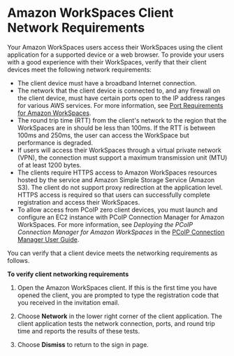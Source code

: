 # Amazon WorkSpaces Client Network Requirements<a name="workspaces-network-requirements"></a>

Your Amazon WorkSpaces users access their WorkSpaces using the client application for a supported device or a web browser\. To provide your users with a good experience with their WorkSpaces, verify that their client devices meet the following network requirements:
+ The client device must have a broadband Internet connection\.
+ The network that the client device is connected to, and any firewall on the client device, must have certain ports open to the IP address ranges for various AWS services\. For more information, see [Port Requirements for Amazon WorkSpaces](workspaces-port-requirements.md)\.
+ The round trip time \(RTT\) from the client's network to the region that the WorkSpaces are in should be less than 100ms\. If the RTT is between 100ms and 250ms, the user can access the WorkSpace but performance is degraded\.
+ If users will access their WorkSpaces through a virtual private network \(VPN\), the connection must support a maximum transmission unit \(MTU\) of at least 1200 bytes\.
+ The clients require HTTPS access to Amazon WorkSpaces resources hosted by the service and Amazon Simple Storage Service \(Amazon S3\)\. The client do not support proxy redirection at the application level\. HTTPS access is required so that users can successfully complete registration and access their WorkSpaces\.
+ To allow access from PCoIP zero client devices, you must launch and configure an EC2 instance with PCoIP Connection Manager for Amazon WorkSpaces\. For more information, see *Deploying the PCoIP Connection Manager for Amazon WorkSpaces* in the [PCoIP Connection Manager User Guide](http://www.teradici.com/web-help/Connecting_ZC_AWS_HTML5/TER1408002_Connecting_ZC_AWS.htm)\.

You can verify that a client device meets the networking requirements as follows\.

**To verify client networking requirements**

1. Open the Amazon WorkSpaces client\. If this is the first time you have opened the client, you are prompted to type the registration code that you received in the invitation email\.

1. Choose **Network** in the lower right corner of the client application\. The client application tests the network connection, ports, and round trip time and reports the results of these tests\.

1. Choose **Dismiss** to return to the sign in page\.